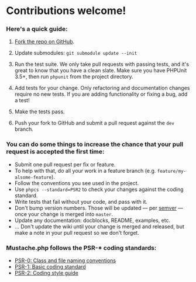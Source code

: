 # Contributions welcome!


### Here's a quick guide:

 1. [Fork the repo on GitHub](https://github.com/bobthecow/mustache.php).

 2. Update submodules: `git submodule update --init`

 3. Run the test suite. We only take pull requests with passing tests, and it's great to know that you have a clean slate. Make sure you have PHPUnit 3.5+, then run `phpunit` from the project directory.

 4. Add tests for your change. Only refactoring and documentation changes require no new tests. If you are adding functionality or fixing a bug, add a test!

 5. Make the tests pass.

 6. Push your fork to GitHub and submit a pull request against the `dev` branch.


### You can do some things to increase the chance that your pull request is accepted the first time:

 * Submit one pull request per fix or feature.
 * To help with that, do all your work in a feature branch (e.g. `feature/my-alsome-feature`).
 * Follow the conventions you see used in the project.
 * Use `phpcs --standard=PSR2` to check your changes against the coding standard.
 * Write tests that fail without your code, and pass with it.
 * Don't bump version numbers. Those will be updated — per [semver](http://semver.org) — once your change is merged into `master`.
 * Update any documentation: docblocks, README, examples, etc.
 * ... Don't update the wiki until your change is merged and released, but make a note in your pull request so we don't forget.


### Mustache.php follows the PSR-* coding standards:

 * [PSR-0: Class and file naming conventions](https://github.com/php-fig/fig-standards/blob/master/accepted/PSR-0.md)
 * [PSR-1: Basic coding standard](https://github.com/php-fig/fig-standards/blob/master/accepted/PSR-1-basic-coding-standard.md)
 * [PSR-2: Coding style guide](https://github.com/php-fig/fig-standards/blob/master/accepted/PSR-2-coding-style-guide.md)
